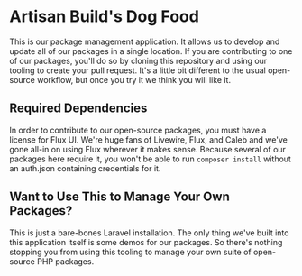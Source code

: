 # Artisan Build's Dog Food

This is our package management application. It allows us to develop and update all of our packages in a single
location. If you are contributing to one of our packages, you'll do so by cloning this repository and using our tooling
to create your pull request. It's a little bit different to the usual open-source workflow, but once you try it we think
you will like it.

## Required Dependencies

In order to contribute to our open-source packages, you must have a license for Flux UI. We're huge
fans of Livewire, Flux, and Caleb and we've gone all-in on using Flux wherever it makes sense. Because several of our
packages here require it, you won't be able to run `composer install` without an auth.json containing credentials for
it.



## Want to Use This to Manage Your Own Packages?

This is just a bare-bones Laravel installation. The only thing we've built into this application itself is some demos
for our packages. So there's nothing stopping you from using this tooling to manage your own suite of open-source PHP
packages.
